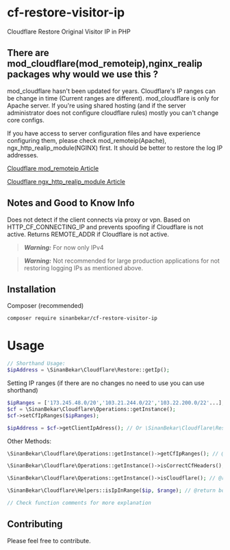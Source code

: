 # cf-restore-visitor-ip
Cloudflare Restore Original Visitor IP in PHP

## There are mod_cloudflare(mod_remoteip),nginx_realip packages why would we use this ?

mod_cloudflare hasn't been updated for years. Cloudflare's IP ranges can be change in time (Current ranges are different). 
mod_cloudflare is only for Apache server.
If you're using shared hosting (and if the server administrator does not configure cloudflare rules) mostly you can't change core configs.

If you have access to server configuration files and have experience configuring them, please check mod_remoteip(Apache), ngx_http_realip_module(NGINX) first. It should be better to restore the log IP addresses. 

[Cloudflare mod_remoteip Article](https://support.cloudflare.com/hc/en-us/articles/200170786-Restoring-original-visitor-IPs#C5XWe97z77b3XZV)

[Cloudflare ngx_http_realip_module Article](https://support.cloudflare.com/hc/en-us/articles/200170786-Restoring-original-visitor-IPs#JUxJSMn3Ht5c5yq)


## Notes and Good to Know Info

Does not detect if the client connects via proxy or vpn. Based on HTTP_CF_CONNECTING_IP and prevents spoofing if Cloudflare is not active. Returns REMOTE_ADDR if Cloudflare is not active.


> **_Warning:_**  For now only IPv4

> **_Warning:_**  Not recommended for large production applications for not restoring logging IPs as mentioned above.


## Installation

Composer (recommended)
```
composer require sinanbekar/cf-restore-visitor-ip
```



# Usage

```php
// Shorthand Usage:
$ipAddress = \SinanBekar\Cloudflare\Restore::getIp();
```

Setting IP ranges (if there are no changes no need to use you can use shorthand)
```php
$ipRanges = ['173.245.48.0/20','103.21.244.0/22','103.22.200.0/22'...];
$cf = \SinanBekar\Cloudflare\Operations::getInstance();
$cf->setCfIpRanges($ipRanges);

$ipAddress = $cf->getClientIpAdress(); // Or \SinanBekar\Cloudflare\Restore::getIp();
```
Other Methods:
```php
\SinanBekar\Cloudflare\Operations::getInstance()->getCfIpRanges(); // @return array

\SinanBekar\Cloudflare\Operations::getInstance()->isCorrectCfHeaders(); // @return bool

\SinanBekar\Cloudflare\Operations::getInstance()->isCloudflare(); // @return bool

\SinanBekar\Cloudflare\Helpers::isIpInRange($ip, $range); // @return bool

// Check function comments for more explanation

```

## Contributing

Please feel free to contribute.





